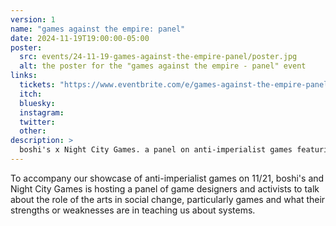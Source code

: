 ```yaml
---
version: 1
name: "games against the empire: panel"
date: 2024-11-19T19:00:00-05:00
poster:
  src: events/24-11-19-games-against-the-empire-panel/poster.jpg
  alt: the poster for the "games against the empire - panel" event
links:
  tickets: "https://www.eventbrite.com/e/games-against-the-empire-panel-boshis-x-night-city-games-tickets-1057737795219"
  itch:
  bluesky:
  instagram:
  twitter:
  other:
description: >
  boshi's x Night City Games. a panel on anti-imperialist games featuring designers and activists
---
```

To accompany our showcase of anti-imperialist games on 11/21, boshi's and Night City Games is hosting a panel of game designers and activists to talk about the role of the arts in social change, particularly games and what their strengths or weaknesses are in teaching us about systems.